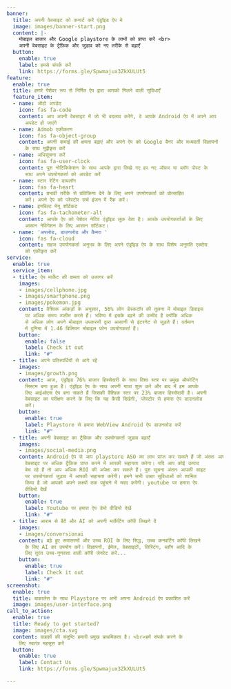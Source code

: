 ```yaml
---
banner:
  title: अपनी वेबसाइट को कन्वर्ट करें एंड्रॉइड ऐप मे
  image: images/banner-start.png
  content: |-
    मोबाइल बाजार और Google playstore के लाभों को प्राप्त करें <br>
    अपनी वेबसाइट के ट्रैफ़िक और जुड़ाव को नए तरीके से बढ़ाएँ
  button:
    enable: true
    label: हमसे संपर्क करें
    link: https://forms.gle/Spwmajux3ZkXULUt5
feature:
  enable: true
  title: हमारे पेशेवर रूप से निर्मित ऐप द्वारा आपको मिलने वाली सुविधाएँ
  feature_item:
  - name: ऑटो अपडेट
    icon: fas fa-code
    content: आप अपनी वेबसाइट में जो भी बदलाव करेंगे, वे आपके Android ऐप में अपने आप
      अपडेट हो जाएंगे
  - name: Admob एकीकरण
    icon: fas fa-object-group
    content: अपनी कमाई की क्षमता बढ़ाएं और अपने ऐप को Google बैनर और मध्यवर्ती विज्ञापनों
      के साथ मुद्रीकृत करें
  - name: अधिसूचना करें
    icon: fas fa-user-clock
    content: पुश नोटिफिकेशन के साथ आपके द्वारा लिखे गए हर नए ऑफ़र या ब्लॉग पोस्ट के
      साथ अपने उपयोगकर्ता को अपडेट करें
  - name: स्टार रेटिंग डायलॉग
    icon: fas fa-heart
    content: प्रभावी तरीके से प्रतिक्रिया देने के लिए अपने उपयोगकर्ता को प्रोत्साहित
      करें। अपने ऐप को प्लेस्टोर सर्च इंजन में रैंक करें।
  - name: इनबिल्ट मेनू शॉर्टकट
    icon: fas fa-tachometer-alt
    content: आपके ऐप को पेशेवर नेटिव एंड्रॉइड लुक देता है। आपके उपयोगकर्ताओं के लिए
      आसान नेविगेशन के लिए आसान शॉर्टकट।
  - name: 'अपलोड, डाउनलोड और कैमरा '
    icon: fas fa-cloud
    content: सहज उपयोगकर्ता अनुभव के लिए अपने एंड्रॉइड ऐप के साथ विशेष अनुमति एक्सेस
      को एकीकृत करें
service:
  enable: true
  service_item:
  - title: ऐप मार्केट की क्षमता को उजागर करें
    images:
    - images/cellphone.jpg
    - images/smartphone.png
    - images/pokemon.jpg
    content: वैश्विक आंकड़ों के अनुसार, 56% लोग डेस्कटॉप की तुलना में मोबाइल डिवाइस
      पर अधिक समय व्यतीत करते हैं। भविष्य में इसके बढ़ने की उम्मीद है क्योंकि अधिक
      से अधिक लोग अपने मोबाइल उपकरणों द्वारा आसानी से इंटरनेट से जुड़ते हैं। वर्तमान
      में दुनिया में 1.46 बिलियन मोबाइल फोन उपयोगकर्ता हैं।
    button:
      enable: false
      label: Check it out
      link: "#"
  - title: अपने प्रतिस्पर्धियों से आगे रहें
    images:
    - images/growth.png
    content: आज, एंड्रॉइड 76% बाजार हिस्सेदारी के साथ विश्व स्तर पर प्रमुख ऑपरेटिंग
      सिस्टम बना हुआ है। एंड्रॉइड ऐप के साथ अपनी यात्रा शुरू करें और बाद में हम आपके
      लिए आईओएस ऐप बना सकते हैं जिसकी वैश्विक स्तर पर 23% बाजार हिस्सेदारी है। अपनी
      वेबसाइट का परीक्षण करने के लिए कि यह कैसी दिखेगी, प्लेस्टोर से हमारा ऐप डाउनलोड
      करें।
    button:
      enable: true
      label: Playstore से हमारा WebView Android ऐप डाउनलोड करें
      link: "#"
  - title: अपनी वेबसाइट का ट्रैफ़िक और उपयोगकर्ता जुड़ाव बढ़ाएँ
    images:
    - images/social-media.png
    content: Android ऐप से आप playstore ASO का लाभ प्राप्त कर सकते हैं जो अंततः आपकी
      वेबसाइट पर अधिक ट्रैफ़िक प्राप्त करने में आपकी सहायता करेगा। यदि आप कोई उत्पाद
      बेच रहे हैं तो आप अधिक ROI की अपेक्षा कर सकते हैं। पुश सूचना अंततः आपकी साइट
      पर उपयोगकर्ता जुड़ाव में आपकी सहायता करेगी। हमने सभी उन्नत सुविधाओं को शामिल
      किया है जो आपको अपने लक्ष्यों तक पहुंचने में मदद करेंगी। youtube पर हमारा ऐप
      वीडियो देखें
    button:
      enable: true
      label: Youtube पर हमारा ऐप डेमो वीडियो देखें
      link: "#"
  - title: आराम से बैठें और AI को अपनी मार्केटिंग कॉपी लिखने दें
    images:
    - images/conversionai
    content: बढ़े हुए रूपांतरणों और उच्च ROI के लिए सिद्ध, उच्च कनवर्टिंग कॉपी लिखने
      के लिए AI का उपयोग करें। विज्ञापनों, ईमेल, वेबसाइटों, लिस्टिंग, ब्लॉग आदि के
      लिए तुरंत उच्च-गुणवत्ता वाली कॉपी जेनरेट करें...
    button:
      enable: true
      label: Check it out
      link: "#"
screenshot:
  enable: true
  title: बाकालेस के साथ Playstore पर अभी अपना Android ऐप प्रकाशित करें
  image: images/user-interface.png
call_to_action:
  enable: true
  title: Ready to get started?
  image: images/cta.svg
  content: ग्राहकों की संतुष्टि हमारी प्रमुख प्राथमिकता है। <br>हमें संपर्क करने के
    लिए स्वतंत्र महसूस करें
  button:
    enable: true
    label: Contact Us
    link: https://forms.gle/Spwmajux3ZkXULUt5

---
```

